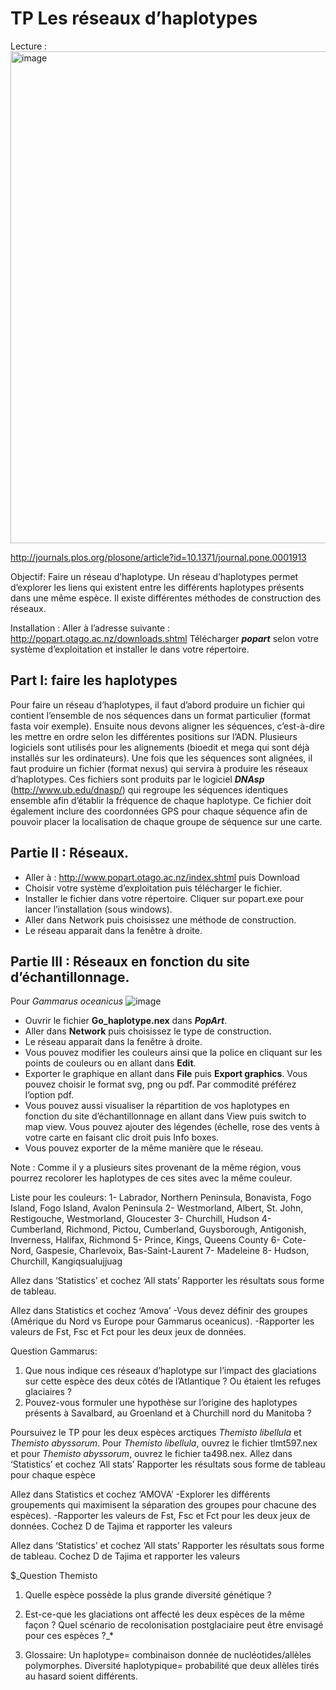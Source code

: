 # TP Les réseaux d’haplotypes

Lecture : <img width="787" alt="image" src="https://github.com/SabLeCam/OUTILS_MOL/assets/20643860/d7f80ce5-89c9-4a9f-99bf-10dce47fe80c">

http://journals.plos.org/plosone/article?id=10.1371/journal.pone.0001913 

Objectif: Faire un réseau d’haplotype. Un réseau d’haplotypes permet d’explorer les liens qui existent entre les différents haplotypes présents dans une même espèce. 
Il existe différentes méthodes de construction des réseaux.

Installation :
Aller à l’adresse suivante : http://popart.otago.ac.nz/downloads.shtml 
Télécharger *__popart__* selon votre système d’exploitation et installer le dans votre répertoire.

## Part I: faire les haplotypes

Pour faire un réseau d’haplotypes, il faut d’abord produire un fichier qui contient l’ensemble de nos séquences dans un format particulier (format fasta voir exemple). Ensuite nous devons aligner les séquences, c’est-à-dire les mettre en ordre selon les différentes positions sur l’ADN. Plusieurs logiciels sont utilisés pour les alignements (bioedit et mega qui sont déjà installés sur les ordinateurs). Une fois que les séquences sont alignées, il faut produire un fichier (format nexus) qui servira à produire les réseaux d’haplotypes. Ces fichiers sont produits par le logiciel *__DNAsp__* (http://www.ub.edu/dnasp/) qui regroupe les séquences identiques ensemble afin d’établir la fréquence de chaque haplotype. Ce fichier doit également inclure des coordonnées GPS pour chaque séquence afin de pouvoir placer la localisation de chaque groupe de séquence sur une carte. 



## Partie II : Réseaux.

- Aller à : http://www.popart.otago.ac.nz/index.shtml puis Download
- Choisir votre système d’exploitation puis télécharger le fichier.
- Installer le fichier dans votre répertoire. Cliquer sur popart.exe pour lancer l’installation (sous windows).
- Aller dans Network puis choisissez une méthode de construction. 
- Le réseau apparait dans la fenêtre à droite. 


## Partie III : Réseaux en fonction du site d’échantillonnage.
Pour *_Gammarus oceanicus_* 
![image](https://github.com/SabLeCam/OUTILS_MOL/assets/20643860/02ccbf69-e8a4-4f3d-8be8-42e23ede57e5)


- Ouvrir le fichier  **Go_haplotype.nex** dans *__PopArt__*.
- Aller dans **Network** puis choisissez le type de construction.
- Le réseau apparait dans la fenêtre à droite. 
- Vous pouvez modifier les couleurs ainsi que la police en cliquant sur les points de couleurs ou en allant dans **Edit**.
- Exporter le graphique en allant dans **File** puis **Export graphics**. Vous pouvez choisir le format svg, png ou pdf. Par commodité préférez l’option pdf.
- Vous pouvez aussi visualiser la répartition de vos haplotypes en fonction du site d’échantillonnage en allant dans View puis switch to map view. Vous pouvez ajouter des légendes (échelle, rose des vents à votre carte en faisant clic droit puis Info boxes.
- Vous pouvez exporter de la même manière que le réseau.

Note : Comme il y a plusieurs sites provenant de la même région, vous pourrez recolorer les haplotypes de ces sites avec la même couleur.

Liste pour les couleurs:
1- Labrador, Northern Peninsula, Bonavista, Fogo Island, Fogo Island, Avalon Peninsula
2- Westmorland, Albert, St. John, Restigouche, Westmorland, Gloucester 
3- Churchill, Hudson
4- Cumberland, Richmond, Pictou, Cumberland, Guysborough, Antigonish, Inverness, Halifax, Richmond
5- Prince, Kings, Queens County
6- Cote-Nord, Gaspesie, Charlevoix, Bas-Saint-Laurent
7- Madeleine 
8- Hudson, Churchill, Kangiqsualujjuag


Allez dans ‘Statistics’ et cochez ‘All stats’
Rapporter les résultats sous forme de tableau.

Allez dans Statistics et cochez ‘Amova’
-Vous devez définir des groupes (Amérique du Nord vs Europe pour Gammarus oceanicus). 
-Rapporter les valeurs de Fst, Fsc et Fct pour les deux jeux de données.


Question Gammarus:
1)	Que nous indique ces réseaux d’haplotype sur l’impact des glaciations sur cette espèce des deux côtés de l’Atlantique ? Ou étaient les refuges glaciaires ?
2)	 Pouvez-vous formuler une hypothèse sur l’origine des haplotypes présents à Savalbard, au Groenland et à Churchill nord du Manitoba ?


Poursuivez le TP pour les deux espèces arctiques *_Themisto libellula_* et *_Themisto abyssorum_*.
Pour *_Themisto libellula_*, ouvrez le fichier tlmt597.nex et pour *_Themisto abyssorum_*, ouvrez le fichier ta498.nex.
Allez dans ‘Statistics’ et cochez ‘All stats’
Rapporter les résultats sous forme de tableau pour chaque espèce

Allez dans Statistics et cochez ‘AMOVA’
-Explorer les différents groupements qui maximisent la séparation des groupes pour chacune des espèces). 
-Rapporter les valeurs de Fst, Fsc et Fct pour les deux jeux de données.
Cochez D de Tajima et rapporter les valeurs


Allez dans ‘Statistics’ et cochez ‘All stats’
Rapporter les résultats sous forme de tableau.
Cochez D de Tajima et rapporter les valeurs


$_Question Themisto
1)	Quelle espèce possède la plus grande diversité génétique ?
2)	Est-ce-que les glaciations ont affecté les deux espèces de la même façon ? Quel scénario de recolonisation postglaciaire peut être envisagé pour ces espèces ?_*

3)	Glossaire:
Un haplotype= combinaison donnée de nucléotides/allèles polymorphes.
Diversité haplotypique= probabilité que deux allèles tirés au hasard soient différents.

